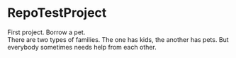 # RepoTestProject
First project. Borrow a pet.  
There are two types of families. The one has kids, the another has pets. But everybody sometimes needs help from each other.
